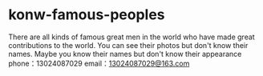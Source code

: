 # konw-famous-peoples
There are all kinds of famous great men in the world who have made great contributions to the world. You can see their photos but don't know their names. Maybe you know their names but don't know their appearance
phone：13024087029
email：13024087029@163.com
